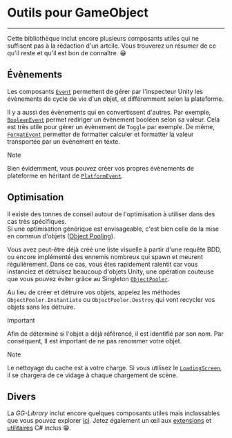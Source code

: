 # Outils pour GameObject

---

Cette bibliothèque inclut encore plusieurs composants utiles qui ne suffisent pas à la rédaction d'un artcile. Vous trouverez un résumer de ce qu'il reste et qu'il est bon de connaître. 😁

## Évènements

Les composants [`Event`](/api/GGL.Events.html) permettent de gérer par l'inspecteur Unity les évènements de cycle de vie d'un objet, et différemment selon la plateforme. 

Il y a aussi des évènements qui en convertissent d'autres. 
Par exemple, [`BooleanEvent`](/api/GGL.Events.BooleanEvent.html) permet rediriger un évènement booléen selon sa valeur. Cela est très utile pour gérer un évènement de `Toggle` par exemple. 
De même, [`FormatEvent`](/api/GGL.Events.FormatEvent.html) permetter de formatter calculer et formatter la valeur transportée par un évènement en texte. 

> [!NOTE]
> Bien évidemment, vous pouvez créer vos propres évènements de plateforme en héritant de [`PlatformEvent`](/api/GGL.Events.PlatformEvent.html).

## Optimisation

Il existe des tonnes de conseil autour de l'optimisation à utiliser dans des cas très spécifiques.  
Si une optimisation générique est envisageable, c'est bien celle de la mise en commun d'objets ([Object Pooling](https://learn.unity.com/tutorial/introduction-to-object-pooling)).

Vous avez peut-être déjà créé une liste visuelle à partir d'une requête BDD, ou encore implémenté des ennemis nombreux qui spawn et meurent régulièrement.
Dans ce cas, vous êtes rapidement ralentit car vous instanciez et détruisez beaucoup d'objets Unity, une opération couteuse que vous pouvez éviter grâce au Singleton [`ObjectPooler`](/api/GGL.Pooling.ObjectPooler.html).

Au lieu de créer et détruire vos objets, appelez les méthodes `ObjectPooler.Instantiate` ou `ObjectPooler.Destroy` qui vont recycler vos objets sans les détruire.

> [!IMPORTANT]
> Afin de déterminé si l'objet a déjà référencé, il est identifié par son nom. Par conséquent, Il est important de ne pas renommer votre objet.

> [!NOTE]
> Le nettoyage du cache est à votre charge. Si vous utilisez le [`LoadingScreen`](/api/GGL.UI.LoadingScreen.html), il se chargera de ce vidage à chaque chargement de scène.

## Divers

La *GG-Library* inclut encore quelques composants utiles mais inclassables que vous pouvez explorer [ici](/api/GGL.Components.html). 
Jetez également un œil aux [extensions](/api/GGL.Extensions.html) et [utilitaires](/api/GGL.Utility.html) C# inclus 😁.